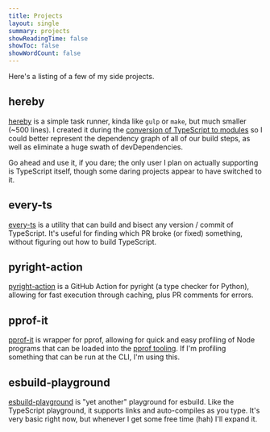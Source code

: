 ```yaml
---
title: Projects
layout: single
summary: projects
showReadingTime: false
showToc: false
showWordCount: false
---
```


Here's a listing of a few of my side projects.

## hereby

[hereby](https://hereby.js.org) is a simple task runner, kinda like `gulp` or
`make`, but much smaller (\~500 lines). I created it during the
[conversion of TypeScript to modules](https://devblogs.microsoft.com/typescript/typescripts-migration-to-modules/)
so I could better represent the dependency graph of all of our build steps, as
well as eliminate a huge swath of devDependencies.

Go ahead and use it, if you dare; the only user I plan on actually supporting is
TypeScript itself, though some daring projects appear to have switched to it.

## every-ts

[every-ts](https://github.com/jakebailey/every-ts) is a utility that can build
and bisect any version / commit of TypeScript. It's useful for finding which PR
broke (or fixed) something, without figuring out how to build TypeScript.

## pyright-action

[pyright-action](https://github.com/jakebailey/pyright-action) is a GitHub
Action for pyright (a type checker for Python), allowing for fast execution
through caching, plus PR comments for errors.

## pprof-it

[pprof-it](https://www.npmjs.com/package/pprof-it) is wrapper for pprof,
allowing for quick and easy profiling of Node programs that can be loaded into
the [pprof tooling](https://github.com/google/pprof). If I'm profiling something
that can be run at the CLI, I'm using this.

## esbuild-playground

[esbuild-playground](https://jakebailey.dev/esbuild-playground/) is "yet
another" playground for esbuild. Like the TypeScript playground, it supports
links and auto-compiles as you type. It's very basic right now, but whenever I
get some free time (hah) I'll expand it.
